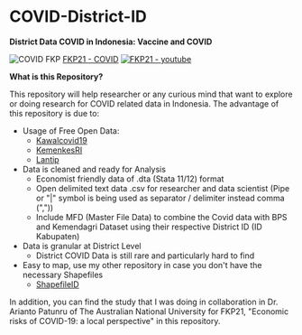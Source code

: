 # COVID-District-ID
**District Data COVID in Indonesia: Vaccine and COVID**

![COVID FKP](url)
[FKP21 - COVID](https://www.fkpindonesia.org/summary-report/covid-local-economic-risks)
[![FKP21 - youtube](https://img.youtube.com/vi/YOUTUBE_VIDEO_ID_HERE/0.jpg)](https://www.youtube.com/watch?v=tXN-tmRC_R4)

**What is this Repository?**

This repository will help researcher or any curious mind that want to explore or doing research for COVID related data in Indonesia. The advantage of this repository is due to:
* Usage of Free Open Data:
	* [Kawalcovid19](https://kawalcovid19.id/)
	* [KemenkesRI](https://www.kemkes.go.id/)
	* [Lantip](https://lantip.xyz/)
* Data is cleaned and ready for Analysis
	* Economist friendly data of .dta (Stata 11/12) format
	* Open delimited text data .csv for researcher and data scientist (Pipe or "|" symbol is being used as separator / delimiter instead comma (","))
	* Include MFD (Master File Data) to combine the Covid data with BPS and Kemendagri Dataset using their respective District ID (ID Kabupaten)
* Data is granular at District Level
	* District COVID Data is still rare and particularly hard to find
* Easy to map, use my other repository in case you don't have the necessary Shapefiles
	* [ShapefileID](https://github.com/akirawisnu/GIS_Shapefile_2020_ID)
	
In addition, you can find the study that I was doing in collaboration in Dr. Arianto Patunru of The Australian National University for FKP21, "Economic risks of COVID-19: a local perspective" in this repository. 